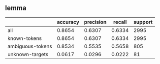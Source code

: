 
## lemma

|                  | accuracy | precision | recall | support |
|------------------|----------|-----------|--------|---------|
| all              | 0.8654   | 0.6307    | 0.6334 | 2995    |
| known-tokens     | 0.8654   | 0.6307    | 0.6334 | 2995    |
| ambiguous-tokens | 0.8534   | 0.5535    | 0.5658 | 805     |
| unknown-targets  | 0.0617   | 0.0296    | 0.0222 | 81      |


